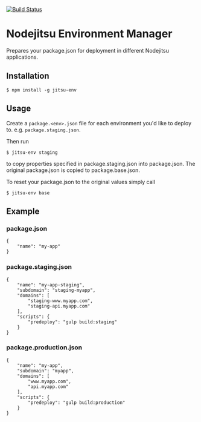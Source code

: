 [![Build Status](https://travis-ci.org/mdulghier/jitsu-env.png?branch=master)](https://travis-ci.org/mdulghier/jitsu-env)

# Nodejitsu Environment Manager

Prepares your package.json for deployment in different Nodejitsu applications.



## Installation

```
$ npm install -g jitsu-env
```

## Usage

Create a `package.<env>.json` file for each environment you'd like to deploy to.
e.g. `package.staging.json`.

Then run

```
$ jitsu-env staging
```

to copy properties specified in package.staging.json into package.json. The original package.json is copied to package.base.json.

To reset your package.json to the original values simply call

```
$ jitsu-env base
```

## Example

### package.json

```
{
	"name": "my-app"
}
```

### package.staging.json

```
{
	"name": "my-app-staging",
	"subdomain": "staging-myapp",
	"domains": [
		"staging-www.myapp.com",
		"staging-api.myapp.com"
	],
	"scripts": {
		"predeploy": "gulp build:staging"
	}
}
```

### package.production.json

```
{
	"name": "my-app",
	"subdomain": "myapp",
	"domains": [
		"www.myapp.com",
		"api.myapp.com"
	],
	"scripts": {
		"predeploy": "gulp build:production"
	}
}
```